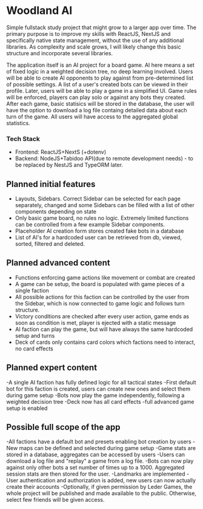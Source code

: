 # Woodland AI

Simple fullstack study project that might grow to a larger app over time. The primary purpose is to improve my skills with ReactJS, NextJS and specifically native state management, without the use of any additional libraries. As complexity and scale grows, I will likely change this basic structure and incorporate several libraries.

The application itself is an AI project for a board game. AI here means a set of fixed logic in a weighted decision tree, no deep learning involved. Users will be able to create AI opponents to play against from pre-determined list of possible settings. A list of a user's created bots can be viewed in their profile. Later, users will be able to play a game in a simplified UI. Game rules will be enforced, players can play solo or against any bots they created. After each game, basic statisics will be stored in the database, the user will have the option to download a log file containg detailed data about each turn of the game. All users will have access to the aggregated global statistics.

### Tech Stack

- Frontend: ReactJS+NextS (+dotenv)
- Backend: NodeJS+Tabidoo API(due to remote development needs) - to be replaced by NestJS and TypeORM later.

## Planned initial features

- Layouts, Sidebars. Correct Sidebar can be selected for each page separately, changed and some Sidebars can be filled with a list of other components depending on state
- Only basic game board, no rules no logic. Extremely limited functions can be controlled from a few example Sidebar components.
- Placeholder AI creation form stores created fake bots in a database
- List of AI's for a hardcoded user can be retrieved from db, viewed, sorted, filtered and deleted.

## Planned advanced content

- Functions enforcing game actions like movement or combat are created
- A game can be setup, the board is populated with game pieces of a single faction
- All possible actions for this faction can be controlled by the user from the Sidebar, which is now connected to game logic and follows turn structure.
- Victory conditions are checked after every user action, game ends as soon as condition is met, player is ejected with a static message
- AI faction can play the game, but will have always the same hardcoded setup and turns
- Deck of cards only contains card colors which factions need to interact, no card effects

## Planned expert content

-A single AI faction has fully defined logic for all tactical states
-First default bot for this faction is created, users can create new ones and select them during game setup
-Bots now play the game independently, following a weighted decision tree
-Deck now has all card effects
-full advanced game setup is enabled

## Possible full scope of the app

-All factions have a default bot and presets enabling bot creation by users
-New maps can be defined and selected during game setup
-Game stats are stored in a database, aggregates can be accessed by users
-Users can download a log file and "replay" a game from a log file.
-Bots can now play against only other bots a set number of times up to a 1000. Aggregated session stats are then stored for the user.
-Landmarks are implemented
-User authentication and authorization is added, new users can now actually create their accounts
-Optionally, if given permission by Leder Games, the whole project will be published and made available to the public. Otherwise, select few friends will be given access.

